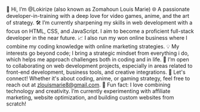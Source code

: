 👋 Hi, I’m @Lokirize (also known as Zomahoun Louis Marie)
🌐 A passionate developer-in-training with a deep love for video games, anime, and the art of strategy.
🛠 I’m currently sharpening my skills in web development with a focus on HTML, CSS, and JavaScript. I aim to become a proficient full-stack developer in the near future.
📈 I also run my won online business where I combine my coding knowledge with online marketing strategies.
💡 My interests go beyond code; I bring a strategic mindset from everything i do, which helps me approach challenges both in coding and in life.
🔗 I’m open to collaborating on web development projects, especially in areas related to front-end development, business tools, and creative integrations.
💬 Let's connect! Whether it's about coding, anime, or gaming strategy, feel free to reach out at zlouismarie8@gmail.com.
🚀 Fun fact: I love combining technology and creativity. I’m currently experimenting with affiliate marketing, website optimization, and building custom websites from scratch!
<!--- lokirize/lokirize is a ✨ special ✨ repository because its `README.md` (this file) appears on your GitHub profile. You can click the Preview link to take a look at your changes. --->
